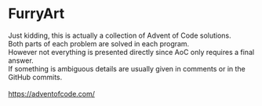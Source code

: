 # FurryArt
Just kidding, this is actually a collection of Advent of Code solutions.<br/>
Both parts of each problem are solved in each program.<br/>
However not everything is presented directly since AoC only requires a final answer.<br/>
If something is ambiguous details are usually given in comments or in the GitHub commits.<br/>
<br/>
https://adventofcode.com/
